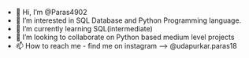 - 👋 Hi, I’m @Paras4902
- 👀 I’m interested in SQL Database and Python Programming language.
- 🌱 I’m currently learning SQL(intermediate)
- 💞️ I’m looking to collaborate on Python based medium level projects
- 📫 How to reach me - find me on instagram --> @udapurkar.paras18
